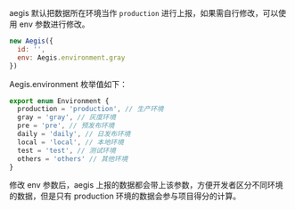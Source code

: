 
aegis 默认把数据所在环境当作 `production` 进行上报，如果需自行修改，可以使用 env 参数进行修改。

```javascript
new Aegis({
  id: '',
  env: Aegis.environment.gray
})
```


Aegis.environment 枚举值如下：

```javascript
export enum Environment {
  production = 'production', // 生产环境
  gray = 'gray', // 灰度环境
  pre = 'pre', // 预发布环境
  daily = 'daily', // 日发布环境
  local = 'local', // 本地环境
  test = 'test', // 测试环境
  others = 'others' // 其他环境
}
```

修改 env 参数后，aegis 上报的数据都会带上该参数，方便开发者区分不同环境的数据，但是只有 production 环境的数据会参与项目得分的计算。

